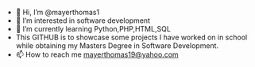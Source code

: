 - 👋 Hi, I’m @mayerthomas1
- 👀 I’m interested in software development
- 🌱 I’m currently learning Python,PHP,HTML,SQL
- This GITHUB is to showcase some projects I have worked on in school while obtaining my Masters Degree in Software Development.
- 📫 How to reach me mayerthomas19@yahoo.com


<!---
mayerthomas1/mayerthomas1 is a ✨ special ✨ repository because its `README.md` (this file) appears on your GitHub profile.
You can click the Preview link to take a look at your changes.
--->
